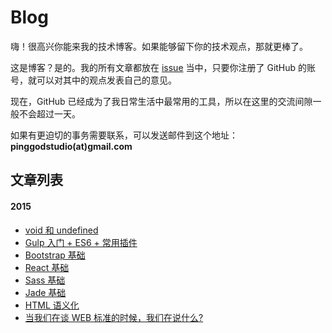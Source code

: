 # Blog 

嗨！很高兴你能来我的技术博客。如果能够留下你的技术观点，那就更棒了。

这是博客？是的。我的所有文章都放在 [issue](https://github.com/pinggod/Blog/issues]) 当中，只要你注册了 GitHub 的账号，就可以对其中的观点发表自己的意见。

现在，GitHub 已经成为了我日常生活中最常用的工具，所以在这里的交流间隙一般不会超过一天。

如果有更迫切的事务需要联系，可以发送邮件到这个地址：**pinggodstudio(at)gmail.com**

## 文章列表

#### 2015

- [void 和 undefined](https://github.com/pinggod/Blog/issues/11)
- [Gulp 入门 + ES6 + 常用插件](https://github.com/pinggod/Blog/issues/10)
- [Bootstrap 基础](https://github.com/pinggod/Blog/issues/9)
- [React 基础](https://github.com/pinggod/Blog/issues/8)
- [Sass 基础](https://github.com/pinggod/Blog/issues/4)
- [Jade 基础](https://github.com/pinggod/Blog/issues/3)
- [HTML 语义化](https://github.com/pinggod/Blog/issues/2)
- [当我们在谈 WEB 标准的时候，我们在说什么?](https://github.com/pinggod/Blog/issues/1)
